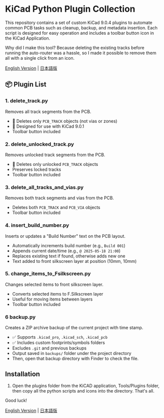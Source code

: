 # KiCad Python Plugin Collection

This repository contains a set of custom KiCad 9.0.4 plugins to automate common PCB tasks such as cleanup, backup, and metadata insertion. Each script is designed for easy operation and includes a toolbar button icon in the KiCad Application.

Why did I make this tool? Because deleting the existing tracks before running the auto-router was a hassle, so I made it possible to remove them all with a single click from an icon.


[English Version](README.md) | [日本語版](README-j.md)

## 📦 Plugin List

### 1. delete_track.py
Removes all track segments from the PCB.

- 🧹 Deletes only `PCB_TRACK` objects (not vias or zones)
- 🧪 Designed for use with KiCad 9.0.1
- Toolbar button included

### 2. delete_unlocked_track.py
Removes unlocked track segments from the PCB.

- 🧹 Deletes only unlocked `PCB_TRACK` objects
- Preserves locked tracks
- Toolbar button included

### 3. delete_all_tracks_and_vias.py
Removes both track segments and vias from the PCB.

- Deletes both `PCB_TRACK` and `PCB_VIA` objects
- Toolbar button included

### 4. insert_build_number.py
Inserts or updates a "Build Number" text on the PCB layout.

- Automatically increments build number (e.g., `Build 001`)
- Appends current date/time (e.g., `@ 2025-05-18 21:00`)
- Replaces existing text if found, otherwise adds new one
- Text added to front silkscreen layer at position (10mm, 10mm)

### 5. change_items_to_Fsilkscreen.py
Changes selected items to front silkscreen layer.

- Converts selected items to F.Silkscreen layer
- Useful for moving items between layers
- Toolbar button included

### 6 backup.py
Creates a ZIP archive backup of the current project with time stamp.

- ✅ Supports `.kicad_pro`, `.kicad_sch`, `.kicad_pcb`
- ✅ Includes custom footprints/symbols folders
- Excludes `.git` and previous backups
- Output saved in `backups/` folder under the project directory
- Then, open that backup directory with Finder to check the file.
  
## Installation

1. Open the plugins folder from the KiCAD application, Tools/Plugins folder, then copy all the python scripts and icons into the directory.  That's all.

Good luck!

[English Version](README.md) | [日本語版](README-j.md)
